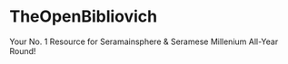 # TheOpenBibliovich
Your No. 1 Resource for Seramainsphere &amp; Seramese Millenium All-Year Round! 
